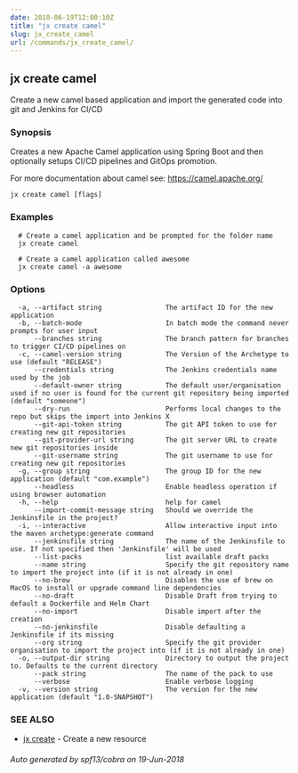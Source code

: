 ```yaml
---
date: 2018-06-19T12:00:10Z
title: "jx create camel"
slug: jx_create_camel
url: /commands/jx_create_camel/
---
```

## jx create camel

Create a new camel based application and import the generated code into git and Jenkins for CI/CD

### Synopsis

Creates a new Apache Camel application using Spring Boot and then optionally setups CI/CD pipelines and GitOps promotion. 

For more documentation about camel see: https://camel.apache.org/

```
jx create camel [flags]
```

### Examples

```
  # Create a camel application and be prompted for the folder name
  jx create camel
  
  # Create a camel application called awesome
  jx create camel -a awesome
```

### Options

```
  -a, --artifact string                The artifact ID for the new application
  -b, --batch-mode                     In batch mode the command never prompts for user input
      --branches string                The branch pattern for branches to trigger CI/CD pipelines on
  -c, --camel-version string           The Version of the Archetype to use (default "RELEASE")
      --credentials string             The Jenkins credentials name used by the job
      --default-owner string           The default user/organisation used if no user is found for the current git repository being imported (default "someone")
      --dry-run                        Performs local changes to the repo but skips the import into Jenkins X
      --git-api-token string           The git API token to use for creating new git repositories
      --git-provider-url string        The git server URL to create new git repositories inside
      --git-username string            The git username to use for creating new git repositories
  -g, --group string                   The group ID for the new application (default "com.example")
      --headless                       Enable headless operation if using browser automation
  -h, --help                           help for camel
      --import-commit-message string   Should we override the Jenkinsfile in the project?
  -i, --interactive                    Allow interactive input into the maven archetype:generate command
      --jenkinsfile string             The name of the Jenkinsfile to use. If not specified then 'Jenkinsfile' will be used
      --list-packs                     list available draft packs
      --name string                    Specify the git repository name to import the project into (if it is not already in one)
      --no-brew                        Disables the use of brew on MacOS to install or upgrade command line dependencies
      --no-draft                       Disable Draft from trying to default a Dockerfile and Helm Chart
      --no-import                      Disable import after the creation
      --no-jenkinsfile                 Disable defaulting a Jenkinsfile if its missing
      --org string                     Specify the git provider organisation to import the project into (if it is not already in one)
  -o, --output-dir string              Directory to output the project to. Defaults to the current directory
      --pack string                    The name of the pack to use
      --verbose                        Enable verbose logging
  -v, --version string                 The version for the new application (default "1.0-SNAPSHOT")
```

### SEE ALSO

* [jx create](/commands/jx_create/)	 - Create a new resource

###### Auto generated by spf13/cobra on 19-Jun-2018
